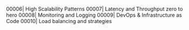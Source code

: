 00006| High Scalability Patterns
00007| Latency and Throughput zero to hero
00008| Monitoring and Logging
00009| DevOps & Infrastructure as Code
00010| Load balancing and strategies
